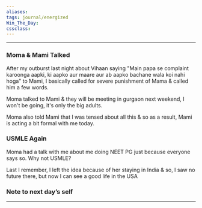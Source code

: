```yaml
---
aliases:  
tags: journal/energized 
Win_The_Day:  
cssclass:
---
```

---

### Moma & Mami Talked
After my outburst last night about Vihaan saying "Main papa se complaint karoonga aapki, ki aapko aur maare aur ab aapko bachane wala koi nahi hoga" to Mami, I basically called for severe punishment of Mama & called him a few words.

Moma talked to Mami & they will be meeting in gurgaon next weekend, I won't be going, it's only the big adults.

Moma also told Mami that I was tensed about all this & so as a result, Mami is acting a bit formal with me today.

### USMLE Again
Moma had a talk with me about me doing NEET PG just because everyone says so.
Why not USMLE?

Last I remember, I left the idea because of her staying in India & so, I saw no future there, but now I can see a good life in the USA

### Note to next day’s self
--- 